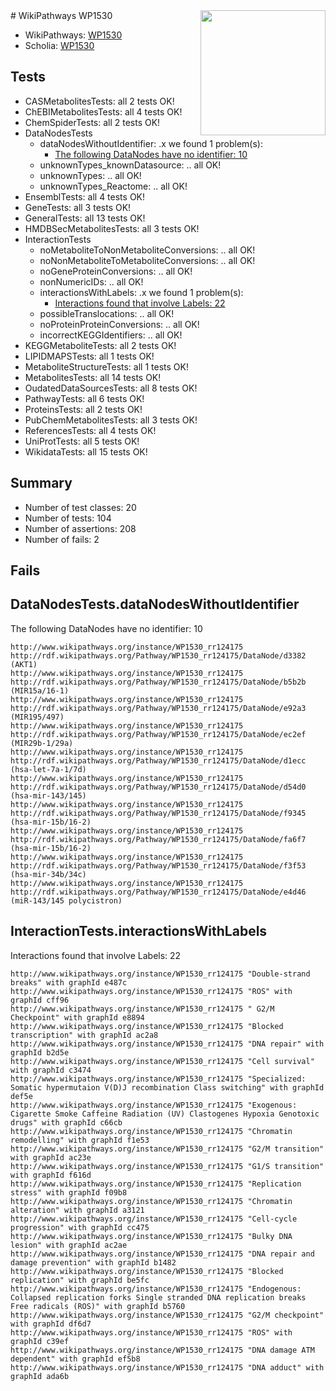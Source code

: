 <img style="float: right; width: 200px" src="https://upload.wikimedia.org/wikipedia/commons/thumb/8/83/Wplogo_with_text_500.png/640px-Wplogo_with_text_500.png" />
# WikiPathways WP1530

* WikiPathways: [WP1530](https://wikipathways.org/pathways/WP1530)
* Scholia: [WP1530](https://scholia.toolforge.org/wikipathways/WP1530)
## Tests
* CASMetabolitesTests: all 2 tests OK!
* ChEBIMetabolitesTests: all 4 tests OK!
* ChemSpiderTests: all 2 tests OK!
* DataNodesTests
    * dataNodesWithoutIdentifier: .x we found 1 problem(s):
        * [The following DataNodes have no identifier: 10](#8792c490)
    * unknownTypes_knownDatasource: .. all OK!
    * unknownTypes: .. all OK!
    * unknownTypes_Reactome: .. all OK!
* EnsemblTests: all 4 tests OK!
* GeneTests: all 3 tests OK!
* GeneralTests: all 13 tests OK!
* HMDBSecMetabolitesTests: all 3 tests OK!
* InteractionTests
    * noMetaboliteToNonMetaboliteConversions: .. all OK!
    * noNonMetaboliteToMetaboliteConversions: .. all OK!
    * noGeneProteinConversions: .. all OK!
    * nonNumericIDs: .. all OK!
    * interactionsWithLabels: .x we found 1 problem(s):
        * [Interactions found that involve Labels: 22](#fe97a8d9)
    * possibleTranslocations: .. all OK!
    * noProteinProteinConversions: .. all OK!
    * incorrectKEGGIdentifiers: .. all OK!
* KEGGMetaboliteTests: all 2 tests OK!
* LIPIDMAPSTests: all 1 tests OK!
* MetaboliteStructureTests: all 1 tests OK!
* MetabolitesTests: all 14 tests OK!
* OudatedDataSourcesTests: all 8 tests OK!
* PathwayTests: all 6 tests OK!
* ProteinsTests: all 2 tests OK!
* PubChemMetabolitesTests: all 3 tests OK!
* ReferencesTests: all 4 tests OK!
* UniProtTests: all 5 tests OK!
* WikidataTests: all 15 tests OK!


## Summary

* Number of test classes: 20
* Number of tests: 104
* Number of assertions: 208
* Number of fails: 2

## Fails

<a name="8792c490" />

## DataNodesTests.dataNodesWithoutIdentifier

The following DataNodes have no identifier: 10
```
http://www.wikipathways.org/instance/WP1530_rr124175 http://rdf.wikipathways.org/Pathway/WP1530_rr124175/DataNode/d3382 (AKT1)
http://www.wikipathways.org/instance/WP1530_rr124175 http://rdf.wikipathways.org/Pathway/WP1530_rr124175/DataNode/b5b2b (MIR15a/16-1)
http://www.wikipathways.org/instance/WP1530_rr124175 http://rdf.wikipathways.org/Pathway/WP1530_rr124175/DataNode/e92a3 (MIR195/497)
http://www.wikipathways.org/instance/WP1530_rr124175 http://rdf.wikipathways.org/Pathway/WP1530_rr124175/DataNode/ec2ef (MIR29b-1/29a)
http://www.wikipathways.org/instance/WP1530_rr124175 http://rdf.wikipathways.org/Pathway/WP1530_rr124175/DataNode/d1ecc (hsa-let-7a-1/7d)
http://www.wikipathways.org/instance/WP1530_rr124175 http://rdf.wikipathways.org/Pathway/WP1530_rr124175/DataNode/d54d0 (hsa-mir-143/145)
http://www.wikipathways.org/instance/WP1530_rr124175 http://rdf.wikipathways.org/Pathway/WP1530_rr124175/DataNode/f9345 (hsa-mir-15b/16-2)
http://www.wikipathways.org/instance/WP1530_rr124175 http://rdf.wikipathways.org/Pathway/WP1530_rr124175/DataNode/fa6f7 (hsa-mir-15b/16-2)
http://www.wikipathways.org/instance/WP1530_rr124175 http://rdf.wikipathways.org/Pathway/WP1530_rr124175/DataNode/f3f53 (hsa-mir-34b/34c)
http://www.wikipathways.org/instance/WP1530_rr124175 http://rdf.wikipathways.org/Pathway/WP1530_rr124175/DataNode/e4d46 (miR-143/145 polycistron)
```

<a name="fe97a8d9" />

## InteractionTests.interactionsWithLabels

Interactions found that involve Labels: 22
```
http://www.wikipathways.org/instance/WP1530_rr124175 "Double-strand breaks" with graphId e487c
http://www.wikipathways.org/instance/WP1530_rr124175 "ROS" with graphId cff96
http://www.wikipathways.org/instance/WP1530_rr124175 " G2/M Checkpoint" with graphId e8894
http://www.wikipathways.org/instance/WP1530_rr124175 "Blocked transcription" with graphId ac2a8
http://www.wikipathways.org/instance/WP1530_rr124175 "DNA repair" with graphId b2d5e
http://www.wikipathways.org/instance/WP1530_rr124175 "Cell survival" with graphId c3474
http://www.wikipathways.org/instance/WP1530_rr124175 "Specialized: Somatic hypermutaion V(D)J recombination Class switching" with graphId def5e
http://www.wikipathways.org/instance/WP1530_rr124175 "Exogenous: Cigarette Smoke Caffeine Radiation (UV) Clastogenes Hypoxia Genotoxic drugs" with graphId c66cb
http://www.wikipathways.org/instance/WP1530_rr124175 "Chromatin remodelling" with graphId f1e53
http://www.wikipathways.org/instance/WP1530_rr124175 "G2/M transition" with graphId ac23e
http://www.wikipathways.org/instance/WP1530_rr124175 "G1/S transition" with graphId f616d
http://www.wikipathways.org/instance/WP1530_rr124175 "Replication stress" with graphId f09b8
http://www.wikipathways.org/instance/WP1530_rr124175 "Chromatin alteration" with graphId a3121
http://www.wikipathways.org/instance/WP1530_rr124175 "Cell-cycle progression" with graphId cc475
http://www.wikipathways.org/instance/WP1530_rr124175 "Bulky DNA lesion" with graphId ac2ae
http://www.wikipathways.org/instance/WP1530_rr124175 "DNA repair and  damage prevention" with graphId b1482
http://www.wikipathways.org/instance/WP1530_rr124175 "Blocked replication" with graphId be5fc
http://www.wikipathways.org/instance/WP1530_rr124175 "Endogenous: Collapsed replication forks Single stranded DNA replication breaks Free radicals (ROS)" with graphId b5760
http://www.wikipathways.org/instance/WP1530_rr124175 "G2/M checkpoint" with graphId df6d7
http://www.wikipathways.org/instance/WP1530_rr124175 "ROS" with graphId c39ef
http://www.wikipathways.org/instance/WP1530_rr124175 "DNA damage ATM dependent" with graphId ef5b8
http://www.wikipathways.org/instance/WP1530_rr124175 "DNA adduct" with graphId ada6b
```

